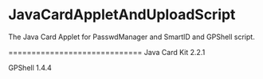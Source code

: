 JavaCardAppletAndUploadScript
=============================

The Java Card Applet for PasswdManager and SmartID and GPShell script.

=============================
Java Card Kit 2.2.1

GPShell 1.4.4
